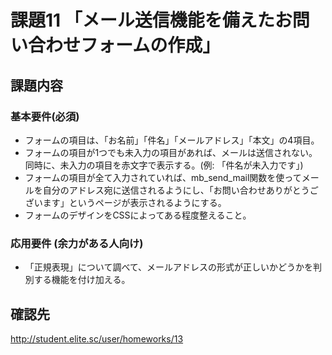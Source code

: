 課題11 「メール送信機能を備えたお問い合わせフォームの作成」
=====================================

## 課題内容

### 基本要件(必須)
- フォームの項目は、「お名前」「件名」「メールアドレス」「本文」の4項目。  
- フォームの項目が1つでも未入力の項目があれば、メールは送信されない。同時に、未入力の項目を赤文字で表示する。(例: 「件名が未入力です」)  
- フォームの項目が全て入力されていれば、mb_send_mail関数を使ってメールを自分のアドレス宛に送信されるようにし、「お問い合わせありがとうございます」というページが表示されるようにする。  
- フォームのデザインをCSSによってある程度整えること。  

### 応用要件 (余力がある人向け)
- 「正規表現」について調べて、メールアドレスの形式が正しいかどうかを判別する機能を付け加える。  

## 確認先
http://student.elite.sc/user/homeworks/13  
